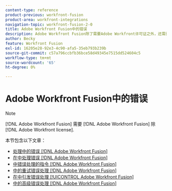 ```yaml
---
content-type: reference
product-previous: workfront-fusion
product-area: workfront-integrations
navigation-topic: workfront-fusion-2-0
title: Adobe Workfront Fusion中的错误
description: Adobe Workfront Fusion除了需要Adobe Workfront许可证之外，还需要Adobe Workfront Fusion许可证。
author: Becky
feature: Workfront Fusion
exl-id: 16205e28-92e3-4c90-afa5-35eb793b239b
source-git-commit: c57a796ccbfb36bce58d49345e7515dd524604c5
workflow-type: tm+mt
source-wordcount: '65'
ht-degree: 0%

---
```


# Adobe Workfront Fusion中的错误

>[!NOTE]
>
>[!DNL Adobe Workfront Fusion] 需要 [!DNL Adobe Workfront Fusion] 除 [!DNL Adobe Workfront license].

本节包含以下文章：

* [处理中的错误 [!DNL Adobe Workfront Fusion]](../../workfront-fusion/errors/error-processing.md)
* [在中处理错误 [!DNL Adobe Workfront Fusion]](../../workfront-fusion/errors/error-handling.md)
* [中错误处理的指令 [!DNL Adobe Workfront Fusion]](../../workfront-fusion/errors/directives-for-error-handling.md)
* [中的重试错误处理 [!DNL Adobe Workfront Fusion]](../../workfront-fusion/errors/retry.md)
* [在中引发错误处理 [!UICONTROL Adobe Workfront Fusion]](../../workfront-fusion/errors/throw.md)
* [中的高级错误处理 [!DNL Adobe Workfront Fusion]](../../workfront-fusion/errors/advanced-error-handling.md)
